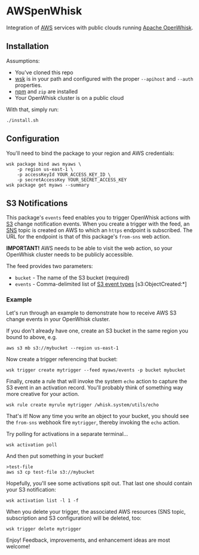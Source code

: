 # AWSpenWhisk

Integration of [AWS] services with public clouds running
[Apache OpenWhisk].

## Installation

Assumptions:

* You've cloned this repo
* [wsk] is in your path and configured with the proper `--apihost` and
  `--auth` properties.
* [npm] and `zip` are installed
* Your OpenWhisk cluster is on a public cloud

With that, simply run:

    ./install.sh 

## Configuration

You'll need to bind the package to your region and AWS credentials:

    wsk package bind aws myaws \
        -p region us-east-1 \
        -p accessKeyId YOUR_ACCESS_KEY_ID \
        -p secretAccessKey YOUR_SECRET_ACCESS_KEY
    wsk package get myaws --summary

## S3 Notifications

This package's `events` feed enables you to trigger OpenWhisk actions
with [S3] change notification events. When you create a trigger with
the feed, an [SNS] topic is created on AWS to which an `https`
endpoint is subscribed. The URL for the endpoint is that of this
package's `from-sns` web action.

**IMPORTANT!** AWS needs to be able to visit the web action, so your
OpenWhisk cluster needs to be publicly accessible.

The feed provides two parameters: 
* `bucket` - The name of the S3 bucket (required)
* `events` - Comma-delimited list of [S3 event types] [s3:ObjectCreated:*]

### Example

Let's run through an example to demonstrate how to receive AWS S3
change events in your OpenWhisk cluster.

If you don't already have one, create an S3 bucket in the same region
you bound to above, e.g.
    
    aws s3 mb s3://mybucket --region us-east-1

Now create a trigger referencing that bucket:

    wsk trigger create mytrigger --feed myaws/events -p bucket mybucket

Finally, create a rule that will invoke the system `echo` action to
capture the S3 event in an activation record. You'll probably think of
something way more creative for your action.

    wsk rule create myrule mytrigger /whisk.system/utils/echo
    
That's it! Now any time you write an object to your bucket, you should
see the `from-sns` webhook fire `mytrigger`, thereby invoking the
`echo` action.

Try polling for activations in a separate terminal...

    wsk activation poll
    
And then put something in your bucket!

    >test-file
    aws s3 cp test-file s3://mybucket

Hopefully, you'll see some activations spit out. That last one should
contain your S3 notification:

    wsk activation list -l 1 -f

When you delete your trigger, the associated AWS resources (SNS topic,
subscription and S3 configuration) will be deleted, too:

    wsk trigger delete mytrigger

Enjoy! Feedback, improvements, and enhancement ideas are most welcome!


[wsk]: https://github.com/apache/incubator-openwhisk-cli/releases/
[npm]: https://www.npmjs.com/
[S3 event types]: https://docs.aws.amazon.com/AmazonS3/latest/dev/NotificationHowTo.html#supported-notification-event-types 
[SNS]: https://aws.amazon.com/sns/
[S3]: https://aws.amazon.com/s3/
[Apache OpenWhisk]: http://openwhisk.incubator.apache.org/
[AWS]: https://aws.amazon.com/
